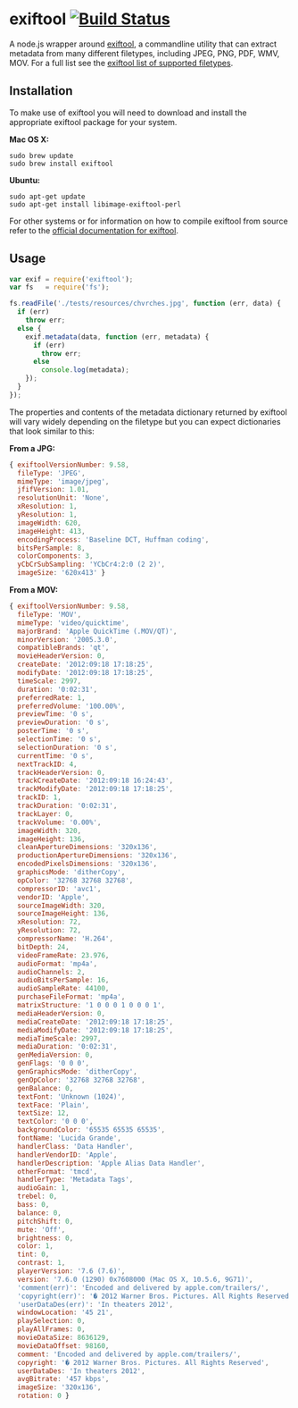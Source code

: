 # exiftool [![Build Status](https://travis-ci.org/nathanpeck/exiftool.svg?branch=master)](https://travis-ci.org/nathanpeck/exiftool)

A node.js wrapper around [exiftool](http://owl.phy.queensu.ca/~phil/exiftool/), a commandline utility that can extract metadata from many different filetypes, including JPEG, PNG, PDF, WMV, MOV. For a full list see the [exiftool list of supported filetypes](http://www.sno.phy.queensu.ca/~phil/exiftool/#supported).

## Installation

To make use of exiftool you will need to download and install the appropriate exiftool package for your system.

__Mac OS X:__

```
sudo brew update
sudo brew install exiftool
```

__Ubuntu:__

```
sudo apt-get update
sudo apt-get install libimage-exiftool-perl
```

For other systems or for information on how to compile exiftool from source refer to the [official documentation for exiftool](http://www.sno.phy.queensu.ca/~phil/exiftool/install.html).

## Usage

```js
var exif = require('exiftool');
var fs   = require('fs');

fs.readFile('./tests/resources/chvrches.jpg', function (err, data) {
  if (err)
    throw err;
  else {
    exif.metadata(data, function (err, metadata) {
      if (err)
        throw err;
      else
        console.log(metadata);
    });
  }
});
```

The properties and contents of the metadata dictionary returned by exiftool will vary widely depending on the filetype but you can expect dictionaries that look similar to this:

__From a JPG:__

```js
{ exiftoolVersionNumber: 9.58,
  fileType: 'JPEG',
  mimeType: 'image/jpeg',
  jfifVersion: 1.01,
  resolutionUnit: 'None',
  xResolution: 1,
  yResolution: 1,
  imageWidth: 620,
  imageHeight: 413,
  encodingProcess: 'Baseline DCT, Huffman coding',
  bitsPerSample: 8,
  colorComponents: 3,
  yCbCrSubSampling: 'YCbCr4:2:0 (2 2)',
  imageSize: '620x413' }
```

__From a MOV:__

```js
{ exiftoolVersionNumber: 9.58,
  fileType: 'MOV',
  mimeType: 'video/quicktime',
  majorBrand: 'Apple QuickTime (.MOV/QT)',
  minorVersion: '2005.3.0',
  compatibleBrands: 'qt',
  movieHeaderVersion: 0,
  createDate: '2012:09:18 17:18:25',
  modifyDate: '2012:09:18 17:18:25',
  timeScale: 2997,
  duration: '0:02:31',
  preferredRate: 1,
  preferredVolume: '100.00%',
  previewTime: '0 s',
  previewDuration: '0 s',
  posterTime: '0 s',
  selectionTime: '0 s',
  selectionDuration: '0 s',
  currentTime: '0 s',
  nextTrackID: 4,
  trackHeaderVersion: 0,
  trackCreateDate: '2012:09:18 16:24:43',
  trackModifyDate: '2012:09:18 17:18:25',
  trackID: 1,
  trackDuration: '0:02:31',
  trackLayer: 0,
  trackVolume: '0.00%',
  imageWidth: 320,
  imageHeight: 136,
  cleanApertureDimensions: '320x136',
  productionApertureDimensions: '320x136',
  encodedPixelsDimensions: '320x136',
  graphicsMode: 'ditherCopy',
  opColor: '32768 32768 32768',
  compressorID: 'avc1',
  vendorID: 'Apple',
  sourceImageWidth: 320,
  sourceImageHeight: 136,
  xResolution: 72,
  yResolution: 72,
  compressorName: 'H.264',
  bitDepth: 24,
  videoFrameRate: 23.976,
  audioFormat: 'mp4a',
  audioChannels: 2,
  audioBitsPerSample: 16,
  audioSampleRate: 44100,
  purchaseFileFormat: 'mp4a',
  matrixStructure: '1 0 0 0 1 0 0 0 1',
  mediaHeaderVersion: 0,
  mediaCreateDate: '2012:09:18 17:18:25',
  mediaModifyDate: '2012:09:18 17:18:25',
  mediaTimeScale: 2997,
  mediaDuration: '0:02:31',
  genMediaVersion: 0,
  genFlags: '0 0 0',
  genGraphicsMode: 'ditherCopy',
  genOpColor: '32768 32768 32768',
  genBalance: 0,
  textFont: 'Unknown (1024)',
  textFace: 'Plain',
  textSize: 12,
  textColor: '0 0 0',
  backgroundColor: '65535 65535 65535',
  fontName: 'Lucida Grande',
  handlerClass: 'Data Handler',
  handlerVendorID: 'Apple',
  handlerDescription: 'Apple Alias Data Handler',
  otherFormat: 'tmcd',
  handlerType: 'Metadata Tags',
  audioGain: 1,
  trebel: 0,
  bass: 0,
  balance: 0,
  pitchShift: 0,
  mute: 'Off',
  brightness: 0,
  color: 1,
  tint: 0,
  contrast: 1,
  playerVersion: '7.6 (7.6)',
  version: '7.6.0 (1290) 0x7608000 (Mac OS X, 10.5.6, 9G71)',
  'comment(err)': 'Encoded and delivered by apple.com/trailers/',
  'copyright(err)': '� 2012 Warner Bros. Pictures. All Rights Reserved',
  'userDataDes(err)': 'In theaters 2012',
  windowLocation: '45 21',
  playSelection: 0,
  playAllFrames: 0,
  movieDataSize: 8636129,
  movieDataOffset: 98160,
  comment: 'Encoded and delivered by apple.com/trailers/',
  copyright: '� 2012 Warner Bros. Pictures. All Rights Reserved',
  userDataDes: 'In theaters 2012',
  avgBitrate: '457 kbps',
  imageSize: '320x136',
  rotation: 0 }
```
